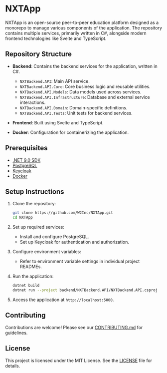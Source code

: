 # NXTApp

NXTApp is an open-source peer-to-peer education platform designed as a monorepo to manage various components of the application. The repository contains multiple services, primarily written in C#, alongside modern frontend technologies like Svelte and TypeScript.

## Repository Structure

- **Backend**: Contains the backend services for the application, written in C#.
  - `NXTBackend.API`: Main API service.
  - `NXTBackend.API.Core`: Core business logic and reusable utilities.
  - `NXTBackend.API.Models`: Data models used across services.
  - `NXTBackend.API.Infrastructure`: Database and external service interactions.
  - `NXTBackend.API.Domain`: Domain-specific definitions.
  - `NXTBackend.API.Tests`: Unit tests for backend services.

- **Frontend**: Built using Svelte and TypeScript.

- **Docker**: Configuration for containerizing the application.

## Prerequisites

- [.NET 9.0 SDK](https://dotnet.microsoft.com/)
- [PostgreSQL](https://www.postgresql.org/)
- [Keycloak](https://www.keycloak.org/)
- [Docker](https://www.docker.com/)

## Setup Instructions

1. Clone the repository:
   ```bash
   git clone https://github.com/W2Inc/NXTApp.git
   cd NXTApp
   ```

2. Set up required services:
   - Install and configure PostgreSQL.
   - Set up Keycloak for authentication and authorization.

3. Configure environment variables:
   - Refer to environment variable settings in individual project READMEs.

4. Run the application:
   ```bash
   dotnet build
   dotnet run --project backend/NXTBackend.API/NXTBackend.API.csproj
   ```

5. Access the application at `http://localhost:5000`.

## Contributing

Contributions are welcome! Please see our [CONTRIBUTING.md](CONTRIBUTING.md) for guidelines.

## License

This project is licensed under the MIT License. See the [LICENSE](LICENSE) file for details.
